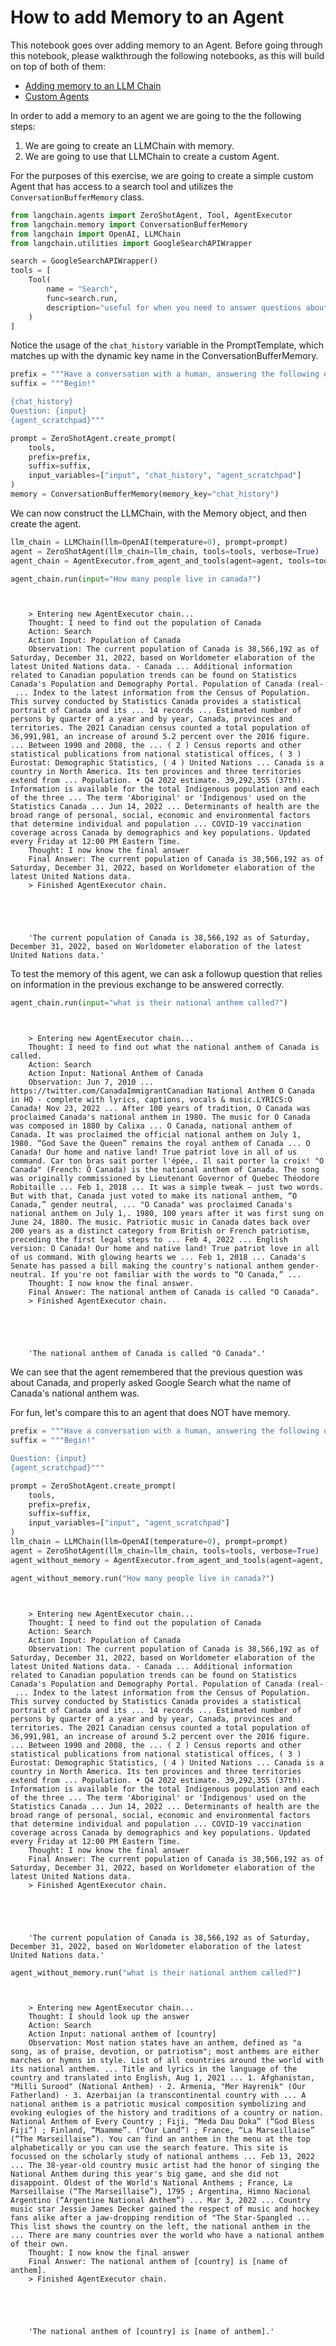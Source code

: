 # How to add Memory to an Agent

This notebook goes over adding memory to an Agent. Before going through this notebook, please walkthrough the following notebooks, as this will build on top of both of them:

- [Adding memory to an LLM Chain](adding_memory.ipynb)
- [Custom Agents](../../agents/agents/how_to/custom_agent.ipynb)

In order to add a memory to an agent we are going to the the following steps:

1. We are going to create an LLMChain with memory.
2. We are going to use that LLMChain to create a custom Agent.

For the purposes of this exercise, we are going to create a simple custom Agent that has access to a search tool and utilizes the `ConversationBufferMemory` class.

<!-- WARNING: THIS FILE WAS AUTOGENERATED! DO NOT EDIT! Instead, edit the notebook w/the location & name as this file. -->


```python
from langchain.agents import ZeroShotAgent, Tool, AgentExecutor
from langchain.memory import ConversationBufferMemory
from langchain import OpenAI, LLMChain
from langchain.utilities import GoogleSearchAPIWrapper
```


```python
search = GoogleSearchAPIWrapper()
tools = [
    Tool(
        name = "Search",
        func=search.run,
        description="useful for when you need to answer questions about current events"
    )
]
```

Notice the usage of the `chat_history` variable in the PromptTemplate, which matches up with the dynamic key name in the ConversationBufferMemory.


```python
prefix = """Have a conversation with a human, answering the following questions as best you can. You have access to the following tools:"""
suffix = """Begin!"

{chat_history}
Question: {input}
{agent_scratchpad}"""

prompt = ZeroShotAgent.create_prompt(
    tools, 
    prefix=prefix, 
    suffix=suffix, 
    input_variables=["input", "chat_history", "agent_scratchpad"]
)
memory = ConversationBufferMemory(memory_key="chat_history")
```

We can now construct the LLMChain, with the Memory object, and then create the agent.


```python
llm_chain = LLMChain(llm=OpenAI(temperature=0), prompt=prompt)
agent = ZeroShotAgent(llm_chain=llm_chain, tools=tools, verbose=True)
agent_chain = AgentExecutor.from_agent_and_tools(agent=agent, tools=tools, verbose=True, memory=memory)
```


```python
agent_chain.run(input="How many people live in canada?")
```

<CodeOutputBlock lang="python">

```
    
    
    > Entering new AgentExecutor chain...
    Thought: I need to find out the population of Canada
    Action: Search
    Action Input: Population of Canada
    Observation: The current population of Canada is 38,566,192 as of Saturday, December 31, 2022, based on Worldometer elaboration of the latest United Nations data. · Canada ... Additional information related to Canadian population trends can be found on Statistics Canada's Population and Demography Portal. Population of Canada (real- ... Index to the latest information from the Census of Population. This survey conducted by Statistics Canada provides a statistical portrait of Canada and its ... 14 records ... Estimated number of persons by quarter of a year and by year, Canada, provinces and territories. The 2021 Canadian census counted a total population of 36,991,981, an increase of around 5.2 percent over the 2016 figure. ... Between 1990 and 2008, the ... ( 2 ) Census reports and other statistical publications from national statistical offices, ( 3 ) Eurostat: Demographic Statistics, ( 4 ) United Nations ... Canada is a country in North America. Its ten provinces and three territories extend from ... Population. • Q4 2022 estimate. 39,292,355 (37th). Information is available for the total Indigenous population and each of the three ... The term 'Aboriginal' or 'Indigenous' used on the Statistics Canada ... Jun 14, 2022 ... Determinants of health are the broad range of personal, social, economic and environmental factors that determine individual and population ... COVID-19 vaccination coverage across Canada by demographics and key populations. Updated every Friday at 12:00 PM Eastern Time.
    Thought: I now know the final answer
    Final Answer: The current population of Canada is 38,566,192 as of Saturday, December 31, 2022, based on Worldometer elaboration of the latest United Nations data.
    > Finished AgentExecutor chain.





    'The current population of Canada is 38,566,192 as of Saturday, December 31, 2022, based on Worldometer elaboration of the latest United Nations data.'
```

</CodeOutputBlock>

To test the memory of this agent, we can ask a followup question that relies on information in the previous exchange to be answered correctly.


```python
agent_chain.run(input="what is their national anthem called?")
```

<CodeOutputBlock lang="python">

```
    
    
    > Entering new AgentExecutor chain...
    Thought: I need to find out what the national anthem of Canada is called.
    Action: Search
    Action Input: National Anthem of Canada
    Observation: Jun 7, 2010 ... https://twitter.com/CanadaImmigrantCanadian National Anthem O Canada in HQ - complete with lyrics, captions, vocals & music.LYRICS:O Canada! Nov 23, 2022 ... After 100 years of tradition, O Canada was proclaimed Canada's national anthem in 1980. The music for O Canada was composed in 1880 by Calixa ... O Canada, national anthem of Canada. It was proclaimed the official national anthem on July 1, 1980. “God Save the Queen” remains the royal anthem of Canada ... O Canada! Our home and native land! True patriot love in all of us command. Car ton bras sait porter l'épée,. Il sait porter la croix! "O Canada" (French: Ô Canada) is the national anthem of Canada. The song was originally commissioned by Lieutenant Governor of Quebec Théodore Robitaille ... Feb 1, 2018 ... It was a simple tweak — just two words. But with that, Canada just voted to make its national anthem, “O Canada,” gender neutral, ... "O Canada" was proclaimed Canada's national anthem on July 1,. 1980, 100 years after it was first sung on June 24, 1880. The music. Patriotic music in Canada dates back over 200 years as a distinct category from British or French patriotism, preceding the first legal steps to ... Feb 4, 2022 ... English version: O Canada! Our home and native land! True patriot love in all of us command. With glowing hearts we ... Feb 1, 2018 ... Canada's Senate has passed a bill making the country's national anthem gender-neutral. If you're not familiar with the words to “O Canada,” ...
    Thought: I now know the final answer.
    Final Answer: The national anthem of Canada is called "O Canada".
    > Finished AgentExecutor chain.





    'The national anthem of Canada is called "O Canada".'
```

</CodeOutputBlock>

We can see that the agent remembered that the previous question was about Canada, and properly asked Google Search what the name of Canada's national anthem was.

For fun, let's compare this to an agent that does NOT have memory.


```python
prefix = """Have a conversation with a human, answering the following questions as best you can. You have access to the following tools:"""
suffix = """Begin!"

Question: {input}
{agent_scratchpad}"""

prompt = ZeroShotAgent.create_prompt(
    tools, 
    prefix=prefix, 
    suffix=suffix, 
    input_variables=["input", "agent_scratchpad"]
)
llm_chain = LLMChain(llm=OpenAI(temperature=0), prompt=prompt)
agent = ZeroShotAgent(llm_chain=llm_chain, tools=tools, verbose=True)
agent_without_memory = AgentExecutor.from_agent_and_tools(agent=agent, tools=tools, verbose=True)
```


```python
agent_without_memory.run("How many people live in canada?")
```

<CodeOutputBlock lang="python">

```
    
    
    > Entering new AgentExecutor chain...
    Thought: I need to find out the population of Canada
    Action: Search
    Action Input: Population of Canada
    Observation: The current population of Canada is 38,566,192 as of Saturday, December 31, 2022, based on Worldometer elaboration of the latest United Nations data. · Canada ... Additional information related to Canadian population trends can be found on Statistics Canada's Population and Demography Portal. Population of Canada (real- ... Index to the latest information from the Census of Population. This survey conducted by Statistics Canada provides a statistical portrait of Canada and its ... 14 records ... Estimated number of persons by quarter of a year and by year, Canada, provinces and territories. The 2021 Canadian census counted a total population of 36,991,981, an increase of around 5.2 percent over the 2016 figure. ... Between 1990 and 2008, the ... ( 2 ) Census reports and other statistical publications from national statistical offices, ( 3 ) Eurostat: Demographic Statistics, ( 4 ) United Nations ... Canada is a country in North America. Its ten provinces and three territories extend from ... Population. • Q4 2022 estimate. 39,292,355 (37th). Information is available for the total Indigenous population and each of the three ... The term 'Aboriginal' or 'Indigenous' used on the Statistics Canada ... Jun 14, 2022 ... Determinants of health are the broad range of personal, social, economic and environmental factors that determine individual and population ... COVID-19 vaccination coverage across Canada by demographics and key populations. Updated every Friday at 12:00 PM Eastern Time.
    Thought: I now know the final answer
    Final Answer: The current population of Canada is 38,566,192 as of Saturday, December 31, 2022, based on Worldometer elaboration of the latest United Nations data.
    > Finished AgentExecutor chain.





    'The current population of Canada is 38,566,192 as of Saturday, December 31, 2022, based on Worldometer elaboration of the latest United Nations data.'
```

</CodeOutputBlock>


```python
agent_without_memory.run("what is their national anthem called?")
```

<CodeOutputBlock lang="python">

```
    
    
    > Entering new AgentExecutor chain...
    Thought: I should look up the answer
    Action: Search
    Action Input: national anthem of [country]
    Observation: Most nation states have an anthem, defined as "a song, as of praise, devotion, or patriotism"; most anthems are either marches or hymns in style. List of all countries around the world with its national anthem. ... Title and lyrics in the language of the country and translated into English, Aug 1, 2021 ... 1. Afghanistan, "Milli Surood" (National Anthem) · 2. Armenia, "Mer Hayrenik" (Our Fatherland) · 3. Azerbaijan (a transcontinental country with ... A national anthem is a patriotic musical composition symbolizing and evoking eulogies of the history and traditions of a country or nation. National Anthem of Every Country ; Fiji, “Meda Dau Doka” (“God Bless Fiji”) ; Finland, “Maamme”. (“Our Land”) ; France, “La Marseillaise” (“The Marseillaise”). You can find an anthem in the menu at the top alphabetically or you can use the search feature. This site is focussed on the scholarly study of national anthems ... Feb 13, 2022 ... The 38-year-old country music artist had the honor of singing the National Anthem during this year's big game, and she did not disappoint. Oldest of the World's National Anthems ; France, La Marseillaise (“The Marseillaise”), 1795 ; Argentina, Himno Nacional Argentino (“Argentine National Anthem”) ... Mar 3, 2022 ... Country music star Jessie James Decker gained the respect of music and hockey fans alike after a jaw-dropping rendition of "The Star-Spangled ... This list shows the country on the left, the national anthem in the ... There are many countries over the world who have a national anthem of their own.
    Thought: I now know the final answer
    Final Answer: The national anthem of [country] is [name of anthem].
    > Finished AgentExecutor chain.





    'The national anthem of [country] is [name of anthem].'
```

</CodeOutputBlock>
